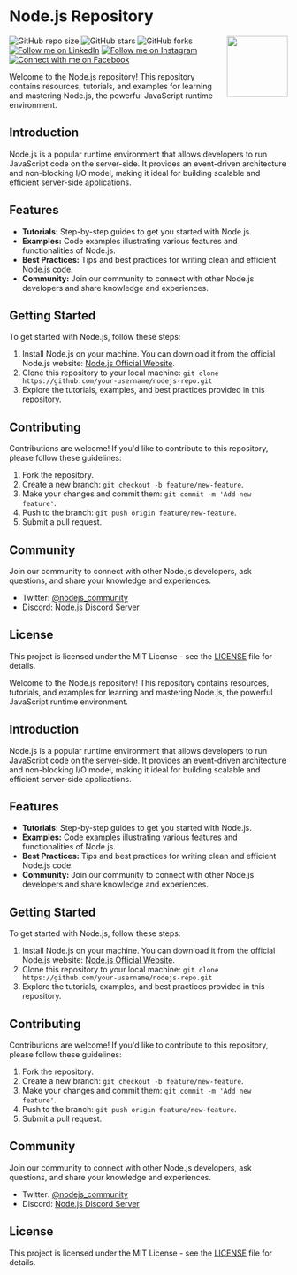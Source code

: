 # Node.js Repository

<img src="https://i.ibb.co/SydNf6S/pngwing-com-1.png" align="right" width="110" height="110" />

![GitHub repo size](https://img.shields.io/github/repo-size/rockyhaque/node-ninja)
![GitHub stars](https://img.shields.io/github/stars/rockyhaque/node-ninja?style=social)
![GitHub forks](https://img.shields.io/github/forks/rockyhaque/rockyhaque?style=social)
[![Follow me on LinkedIn](https://img.shields.io/badge/-LinkedIn-blue?style=flat-square&logo=linkedin&logoColor=white&link=https://www.linkedin.com/in/your-linkedin-handle/)](https://www.linkedin.com/in/your-linkedin-handle/)
[![Follow me on Instagram](https://img.shields.io/badge/-Instagram-E4405F?style=flat-square&logo=instagram&logoColor=white&link=https://www.instagram.com/rocky_haque.10/)](https://www.instagram.com/rocky_haque.10/)
[![Connect with me on Facebook](https://img.shields.io/badge/-Facebook-1877F2?style=flat-square&logo=facebook&logoColor=white&link=https://www.facebook.com/rockyhaquee/)](https://www.facebook.com/rockyhaquee/)

Welcome to the Node.js repository! This repository contains resources, tutorials, and examples for learning and mastering Node.js, the powerful JavaScript runtime environment.

## Introduction

Node.js is a popular runtime environment that allows developers to run JavaScript code on the server-side. It provides an event-driven architecture and non-blocking I/O model, making it ideal for building scalable and efficient server-side applications.

## Features

- **Tutorials:** Step-by-step guides to get you started with Node.js.
- **Examples:** Code examples illustrating various features and functionalities of Node.js.
- **Best Practices:** Tips and best practices for writing clean and efficient Node.js code.
- **Community:** Join our community to connect with other Node.js developers and share knowledge and experiences.

## Getting Started

To get started with Node.js, follow these steps:

1. Install Node.js on your machine. You can download it from the official Node.js website: [Node.js Official Website](https://nodejs.org/).
2. Clone this repository to your local machine: `git clone https://github.com/your-username/nodejs-repo.git`
3. Explore the tutorials, examples, and best practices provided in this repository.

## Contributing

Contributions are welcome! If you'd like to contribute to this repository, please follow these guidelines:

1. Fork the repository.
2. Create a new branch: `git checkout -b feature/new-feature`.
3. Make your changes and commit them: `git commit -m 'Add new feature'`.
4. Push to the branch: `git push origin feature/new-feature`.
5. Submit a pull request.

## Community

Join our community to connect with other Node.js developers, ask questions, and share your knowledge and experiences.

- Twitter: [@nodejs_community](https://twitter.com/nodejs_community)
- Discord: [Node.js Discord Server](https://discord.gg/nodejs)

## License

This project is licensed under the MIT License - see the [LICENSE](LICENSE) file for details.



Welcome to the Node.js repository! This repository contains resources, tutorials, and examples for learning and mastering Node.js, the powerful JavaScript runtime environment.

## Introduction

Node.js is a popular runtime environment that allows developers to run JavaScript code on the server-side. It provides an event-driven architecture and non-blocking I/O model, making it ideal for building scalable and efficient server-side applications.

## Features

- **Tutorials:** Step-by-step guides to get you started with Node.js.
- **Examples:** Code examples illustrating various features and functionalities of Node.js.
- **Best Practices:** Tips and best practices for writing clean and efficient Node.js code.
- **Community:** Join our community to connect with other Node.js developers and share knowledge and experiences.

## Getting Started

To get started with Node.js, follow these steps:

1. Install Node.js on your machine. You can download it from the official Node.js website: [Node.js Official Website](https://nodejs.org/).
2. Clone this repository to your local machine: `git clone https://github.com/your-username/nodejs-repo.git`
3. Explore the tutorials, examples, and best practices provided in this repository.

## Contributing

Contributions are welcome! If you'd like to contribute to this repository, please follow these guidelines:

1. Fork the repository.
2. Create a new branch: `git checkout -b feature/new-feature`.
3. Make your changes and commit them: `git commit -m 'Add new feature'`.
4. Push to the branch: `git push origin feature/new-feature`.
5. Submit a pull request.

## Community

Join our community to connect with other Node.js developers, ask questions, and share your knowledge and experiences.

- Twitter: [@nodejs_community](https://twitter.com/nodejs_community)
- Discord: [Node.js Discord Server](https://discord.gg/nodejs)

## License

This project is licensed under the MIT License - see the [LICENSE](LICENSE) file for details.


